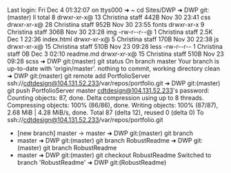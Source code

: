 Last login: Fri Dec  4 01:32:07 on ttys000
➜  ~  cd Sites/DWP
➜  DWP git:(master) ll
total 8
drwxr-xr-x@ 13 Christina  staff   442B Nov 30 23:41 css
drwxr-xr-x@ 28 Christina  staff   952B Nov 30 23:55 fonts
drwxr-xr-x   9 Christina  staff   306B Nov 30 23:28 img
-rw-r--r--@  1 Christina  staff   2.5K Dec  1 22:36 index.html
drwxr-xr-x@  5 Christina  staff   170B Nov 30 22:38 js
drwxr-xr-x@ 15 Christina  staff   510B Nov 23 09:28 less
-rw-r--r--   1 Christina  staff     0B Dec  3 02:10 readme.md
drwxr-xr-x@ 15 Christina  staff   510B Nov 23 09:28 scss
➜  DWP git:(master) git status
On branch master
Your branch is up-to-date with 'origin/master'.
nothing to commit, working directory clean
➜  DWP git:(master) git remote add PortfolioServer ssh://cdtdesign@104.131.52.233/var/repos/portfolio.git
➜  DWP git:(master) git push PortfolioServer master
cdtdesign@104.131.52.233's password: 
Counting objects: 87, done.
Delta compression using up to 8 threads.
Compressing objects: 100% (86/86), done.
Writing objects: 100% (87/87), 2.68 MiB | 4.28 MiB/s, done.
Total 87 (delta 12), reused 0 (delta 0)
To ssh://cdtdesign@104.131.52.233/var/repos/portfolio.git
 * [new branch]      master -> master
➜  DWP git:(master) git branch
* master
➜  DWP git:(master) git branch RobustReadme
➜  DWP git:(master) git branch
  RobustReadme
* master
➜  DWP git:(master) git checkout RobustReadme
Switched to branch 'RobustReadme'
➜  DWP git:(RobustReadme)  
